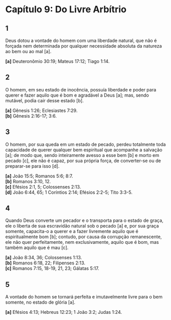 # Capítulo 9: Do Livre Arbítrio

## **1**  
Deus dotou a vontade do homem com uma liberdade natural, que não é forçada nem determinada por qualquer necessidade absoluta da natureza ao bem ou ao mal [a].  

**[a]** Deuteronômio 30:19; Mateus 17:12; Tiago 1:14.  

## **2**  
O homem, em seu estado de inocência, possuía liberdade e poder para querer e fazer aquilo que é bom e agradável a Deus [a]; mas, sendo mutável, podia cair desse estado [b].  

**[a]** Gênesis 1:26; Eclesiastes 7:29.  
**[b]** Gênesis 2:16-17; 3:6.  

## **3**  
O homem, por sua queda em um estado de pecado, perdeu totalmente toda capacidade de querer qualquer bem espiritual que acompanhe a salvação [a]; de modo que, sendo inteiramente avesso a esse bem [b] e morto em pecado [c], ele não é capaz, por sua própria força, de converter-se ou de preparar-se para isso [d].  

**[a]** João 15:5; Romanos 5:6; 8:7.  
**[b]** Romanos 3:10, 12.  
**[c]** Efésios 2:1, 5; Colossenses 2:13.  
**[d]** João 6:44, 65; 1 Coríntios 2:14; Efésios 2:2-5; Tito 3:3-5.

## **4**  
Quando Deus converte um pecador e o transporta para o estado de graça, ele o liberta de sua escravidão natural sob o pecado [a] e, por sua graça somente, capacita-o a querer e a fazer livremente aquilo que é espiritualmente bom [b]; contudo, por causa da corrupção remanescente, ele não quer perfeitamente, nem exclusivamente, aquilo que é bom, mas também aquilo que é mau [c].  

**[a]** João 8:34, 36; Colossenses 1:13.  
**[b]** Romanos 6:18, 22; Filipenses 2:13.  
**[c]** Romanos 7:15, 18-19, 21, 23; Gálatas 5:17.  

## **5**  
A vontade do homem se tornará perfeita e imutavelmente livre para o bem somente, no estado de glória [a].  

**[a]** Efésios 4:13; Hebreus 12:23; 1 João 3:2; Judas 1:24.